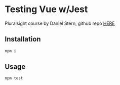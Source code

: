 # Testing Vue w/Jest

Pluralsight course by Daniel Stern, github repo [HERE](https://github.com/danielstern/vue-jest)

## Installation

```bash
npm i
```

## Usage

```bash
npm test
```
